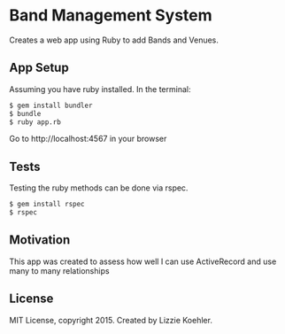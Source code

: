 Band Management System
==========

Creates a web app using Ruby to add Bands and Venues.

App Setup
----------

Assuming you have ruby installed. In the terminal:
```sh
$ gem install bundler
$ bundle
$ ruby app.rb
```

Go to http://localhost:4567 in your browser

Tests
-----

Testing the ruby methods can be done via rspec.

```sh
$ gem install rspec
$ rspec
```
Motivation
---------

This app was created to assess how well I can use ActiveRecord and use many to many relationships

License
-------

MIT License, copyright 2015. Created by Lizzie Koehler.
